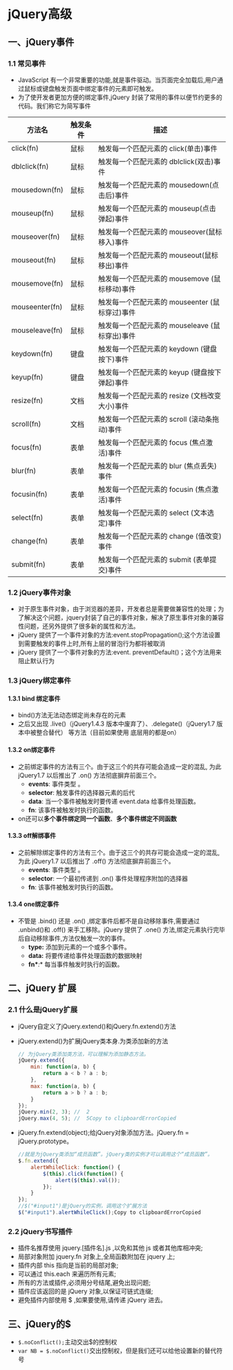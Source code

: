 # jQuery高级

## 一、jQuery事件

### 1.1 常见事件

- JavaScript 有一个非常重要的功能,就是事件驱动。当页面完全加载后,用户通过鼠标或键盘触发页面中绑定事件的元素即可触发。
- 为了使开发者更加方便的绑定事件,jQuery 封装了常用的事件以便节约更多的代码。我们称它为简写事件

| **方法名**     | **触发条件** | **描述**                                       |
| -------------- | ------------ | ---------------------------------------------- |
| click(fn)      | 鼠标         | 触发每一个匹配元素的 click(单击)事件           |
| dblclick(fn)   | 鼠标         | 触发每一个匹配元素的 dblclick(双击)事件        |
| mousedown(fn)  | 鼠标         | 触发每一个匹配元素的 mousedown(点击后)事件     |
| mouseup(fn)    | 鼠标         | 触发每一个匹配元素的 mouseup(点击弹起)事件     |
| mouseover(fn)  | 鼠标         | 触发每一个匹配元素的 mouseover(鼠标移入)事件   |
| mouseout(fn)   | 鼠标         | 触发每一个匹配元素的 mouseout(鼠标移出)事件    |
| mousemove(fn)  | 鼠标         | 触发每一个匹配元素的 mousemove (鼠标移动)事件  |
| mouseenter(fn) | 鼠标         | 触发每一个匹配元素的 mouseenter (鼠标穿过)事件 |
| mouseleave(fn) | 鼠标         | 触发每一个匹配元素的 mouseleave (鼠标穿出)事件 |
| keydown(fn)    | 键盘         | 触发每一个匹配元素的 keydown (键盘按下)事件    |
| keyup(fn)      | 键盘         | 触发每一个匹配元素的 keyup (键盘按下弹起)事件  |
| resize(fn)     | 文档         | 触发每一个匹配元素的 resize (文档改变大小)事件 |
| scroll(fn)     | 文档         | 触发每一个匹配元素的 scroll (滚动条拖动)事件   |
| focus(fn)      | 表单         | 触发每一个匹配元素的 focus (焦点激活)事件      |
| blur(fn)       | 表单         | 触发每一个匹配元素的 blur (焦点丢失)事件       |
| focusin(fn)    | 表单         | 触发每一个匹配元素的 focusin (焦点激活)事件    |
| select(fn)     | 表单         | 触发每一个匹配元素的 select (文本选定)事件     |
| change(fn)     | 表单         | 触发每一个匹配元素的 change (值改变)事件       |
| submit(fn)     | 表单         | 触发每一个匹配元素的 submit (表单提交)事件     |

### 1.2 jQuery事件对象

- 对于原生事件对象，由于浏览器的差异，开发者总是需要做兼容性的处理；为了解决这个问题，jquery封装了自己的事件对象，解决了原生事件对象的兼容性问题，还另外提供了很多新的属性和方法。
- jQuery 提供了一个事件对象的方法:event.stopPropagation();这个方法设置到需要触发的事件上时,所有上层的冒泡行为都将被取消
- jQuery 提供了一个事件对象的方法:event. preventDefault()；这个方法用来阻止默认行为

### 1.3 jQuery绑定事件

#### 1.3.1 bind 绑定事件

- bind()方法无法动态绑定尚未存在的元素
- 之后又出现 .live()（jQuery1.4.3 版本中废弃了）、.delegate()（jQuery1.7 版本中被整合替代） 等方法（目前如果使用 底层用的都是on）

#### 1.3.2 on绑定事件

- 之前绑定事件的方法有三个。由于这三个的共存可能会造成一定的混乱, 为此 jQuery1.7 以后推出了 .on() 方法彻底摒弃前面三个。
  - **events**: 事件类型 。
  - **selector**: 触发事件的选择器元素的后代
  - **data**: 当一个事件被触发时要传递 event.data 给事件处理函数。
  - **fn**: 该事件被触发时执行的函数。
- on还可以**多个事件绑定同一个函数**、**多个事件绑定不同函数**

#### 1.3.3 off解绑事件

- 之前解除绑定事件的方法有三个。由于这三个的共存可能会造成一定的混乱, 为此 jQuery1.7 以后推出了 .off() 方法彻底摒弃前面三个。
  - **events**: 事件类型 。
  - **selector**: 一个最初传递到 .on() 事件处理程序附加的选择器
  - **fn**: 该事件被触发时执行的函数。

#### 1.3.4 one绑定事件

- 不管是 .bind() 还是 .on() ,绑定事件后都不是自动移除事件,需要通过 .unbind()和 .off() 来手工移除。jQuery 提供了 .one() 方法,绑定元素执行完毕后自动移除事件,方法仅触发一次的事件。
  - **type:** 添加到元素的一个或多个事件。
  - **data:** 将要传递给事件处理函数的数据映射
  - **fn\****:** 每当事件触发时执行的函数。

## 二、jQuery 扩展

### 2.1 什么是jQuery扩展

- jQuery自定义了jQuery.extend()和jQuery.fn.extend()方法

- jQuery.extend()为扩展jQuery类本身.为类添加新的方法

  ```js
  // 为jQuery类添加类方法，可以理解为添加静态方法。
  jQuery.extend({
      min: function(a, b) {
          return a < b ? a : b;
      },
      max: function(a, b) {
          return a > b ? a : b;
      }
  });
  jQuery.min(2, 3); //  2 
  jQuery.max(4, 5); //  5Copy to clipboardErrorCopied
  ```

- jQuery.fn.extend(object);给jQuery对象添加方法。jQuery.fn = jQuery.prototype。

  ```js
  //就是为jQuery类添加“成员函数”。jQuery类的实例才可以调用这个“成员函数”。
  $.fn.extend({
      alertWhileClick: function() {
          $(this).click(function() {
              alert($(this).val());
          });
      }
  });
  //$("#input1")是jQuery的实例，调用这个扩展方法
  $("#input1").alertWhileClick();Copy to clipboardErrorCopied
  ```

### 2.2 jQuery书写插件

- 插件名推荐使用 jquery.[插件名].js ,以免和其他 js 或者其他库相冲突;
- 局部对象附加 jquery.fn 对象上,全局函数附加在 jquery 上;
- 插件内部 this 指向是当前的局部对象;
- 可以通过 this.each 来遍历所有元素;
- 所有的方法或插件,必须用分号结尾,避免出现问题;
- 插件应该返回的是 jQuery 对象,以保证可链式连缀;
- 避免插件内部使用 $ ,如果要使用,请传递 jQuery 进去。

## 三、jQuery的$

- `$.noConflict();`主动交出$的控制权
- `var NB = $.noConflict()`交出控制权，但是我们还可以给他设置新的替代符号